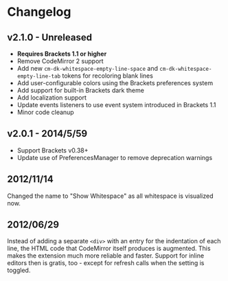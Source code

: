 # Changelog

## v2.1.0 - Unreleased

* **Requires Brackets 1.1 or higher**
* Remove CodeMirror 2 support
* Add new `cm-dk-whitespace-empty-line-space` and `cm-dk-whitespace-empty-line-tab` tokens for recoloring blank lines
* Add user-configurable colors using the Brackets preferences system
* Add support for built-in Brackets dark theme
* Add localization support
* Update events listeners to use event system introduced in Brackets 1.1
* Minor code cleanup

## v2.0.1 - 2014/5/59

* Support Brackets v0.38+
* Update use of PreferencesManager to remove deprecation warnings

## 2012/11/14

Changed the name to "Show Whitespace" as all whitespace is visualized now.

## 2012/06/29

Instead of adding a separate `<div>` with an entry for the indentation of each line, the HTML code that CodeMirror itself produces is augmented. This makes the extension much more reliable and faster. Support for inline editors then is gratis, too - except for refresh calls when the setting is toggled.
